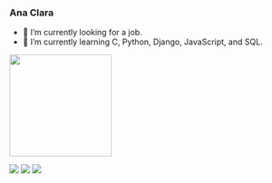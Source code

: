 ### Ana Clara

- 🔭 I’m currently looking for a job.
- 🌱 I’m currently learning C, Python, Django, JavaScript, and SQL.

<div align="left">
  <img height="180em" src="https://github-readme-stats.vercel.app/api/top-langs/?username=anaclaracald&layout=compact&langs_count=16&theme=tokyonight"/>
</div>

<div> 
  
  <a href="https://instagram.com/anaclaracrf14" target="_blank"><img src="https://img.shields.io/badge/-Instagram-%23E4405F?style=for-the-badge&logo=instagram&logoColor=white" target="_blank"></a>
  <a href = "mailto:ana05clara24@gmail.com"><img src="https://img.shields.io/badge/-Gmail-%23333?style=for-the-badge&logo=gmail&logoColor=white" target="_blank"></a>
  <a href="https://www.linkedin.com/in/ana-clara-f-862114249/" target="_blank"><img src="https://img.shields.io/badge/-LinkedIn-%230077B5?style=for-the-badge&logo=linkedin&logoColor=white" target="_blank"></a> 
  
</div>
